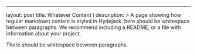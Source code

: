 ---
layout: post
title: Whatever Content I
description: >
  A page showing how regular markdown content is styled in Hydejack.
here should be whitespace between paragraphs. We recommend including a README, or a file with information about your project.

There should be whitespace between paragraphs.

